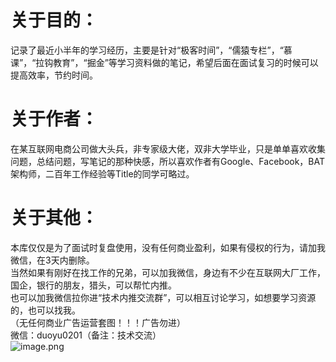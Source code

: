 <a name="AO20h"></a>
# 关于目的：
  记录了最近小半年的学习经历，主要是针对“极客时间”，“儒猿专栏”，“慕课”，“拉钩教育”，“掘金”等学习资料做的笔记，希望后面在面试复习的时候可以提高效率，节约时间。
<a name="ZcOR3"></a>
# 关于作者：
  在某互联网电商公司做大头兵，⾮专家级⼤佬，双非大学毕业，只是单单喜欢收集问题，总结问题，写笔记的那种快感，所以喜欢作者有Google、Facebook，BAT 架构师，⼆百年⼯作经验等Title的同学可略过。
<a name="DbuYD"></a>
# 关于其他：
  本库仅仅是为了面试时复盘使用，没有任何商业盈利，如果有侵权的行为，请加我微信，在3天内删除。
  <br />
  当然如果有刚好在找工作的兄弟，可以加我微信，身边有不少在互联网大厂工作，国企，银行的朋友，猎头，可以帮忙内推。
  <br />
  也可以加我微信拉你进“技术内推交流群”，可以相互讨论学习，如想要学习资源的，也可以找我。<br />（无任何商业广告运营套图！！！广告勿进）<br />  微信：duoyu0201（备注：技术交流）<br />![image.png](https://cdn.nlark.com/yuque/0/2022/png/1461694/1653147033642-b6f8e23f-8a73-433e-918f-4ab6a0bdc90b.png#clientId=u83afa51a-4933-4&crop=0&crop=0&crop=1&crop=1&from=paste&height=703&id=u27eaaa44&margin=%5Bobject%20Object%5D&name=image.png&originHeight=450&originWidth=400&originalType=binary&ratio=1&rotation=0&showTitle=false&size=289292&status=done&style=none&taskId=ufb361763-4873-4a4d-891d-d6f52bd2ff5&title=&width=612.2222384405729)
